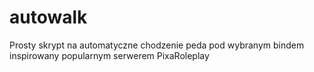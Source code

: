 # autowalk
Prosty skrypt na automatyczne chodzenie peda pod wybranym bindem inspirowany popularnym serwerem PixaRoleplay
